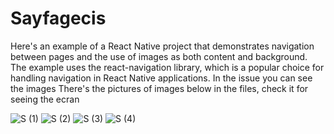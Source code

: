 
# Sayfagecis



<p>Here's an example of a React Native project that demonstrates navigation between pages and the use of images as both content and background. The example uses the react-navigation library, which is a popular choice for handling navigation in React Native applications. In the issue you can see the images
  There's the pictures of images below in the files, check it for seeing the ecran
</p>

![S (1)](https://github.com/user-attachments/assets/d8903de4-a1a8-4955-acf7-2aaa108c2a61)
![S (2)](https://github.com/user-attachments/assets/3eb8813b-b796-4d7f-a168-0edca4bb49e2)
![S (3)](https://github.com/user-attachments/assets/fc3ed62d-5cc0-4451-a059-1fa838ef3798)
![S (4)](https://github.com/user-attachments/assets/7cbd8185-5630-4dcc-ac72-4c0e7b2e9691)

